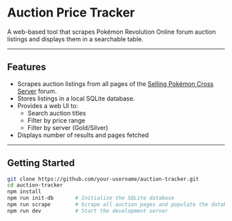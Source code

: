 # Auction Price Tracker

A web-based tool that scrapes Pokémon Revolution Online forum auction listings and displays them in a searchable table.

---

## Features

- Scrapes auction listings from all pages of the [Selling Pokémon Cross Server](https://pokemonrevolution.net/forum/forum/211-selling-pok%C3%A9mon-cross-server/) forum.
- Stores listings in a local SQLite database.
- Provides a web UI to:
  - Search auction titles
  - Filter by price range
  - Filter by server (Gold/Silver)
- Displays number of results and pages fetched

---

## Getting Started

```bash
git clone https://github.com/your-username/auction-tracker.git
cd auction-tracker
npm install
npm run init-db       # Initialize the SQLite database
npm run scrape        # Scrape all auction pages and populate the database
npm run dev           # Start the development server
